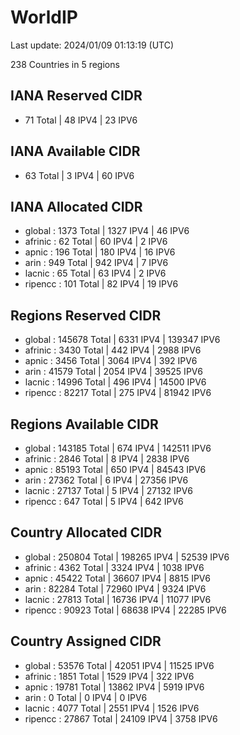 # WorldIP

Last update: 2024/01/09 01:13:19 (UTC)

238 Countries in 5 regions

## IANA Reserved CIDR

- 71 Total | 48 IPV4 | 23 IPV6

## IANA Available CIDR

- 63 Total | 3 IPV4 | 60 IPV6

## IANA Allocated CIDR

- global : 1373 Total | 1327 IPV4 | 46 IPV6
- afrinic : 62 Total | 60 IPV4 | 2 IPV6
- apnic : 196 Total | 180 IPV4 | 16 IPV6
- arin : 949 Total | 942 IPV4 | 7 IPV6
- lacnic : 65 Total | 63 IPV4 | 2 IPV6
- ripencc : 101 Total | 82 IPV4 | 19 IPV6

## Regions Reserved CIDR

- global : 145678 Total | 6331 IPV4 | 139347 IPV6
- afrinic : 3430 Total | 442 IPV4 | 2988 IPV6
- apnic : 3456 Total | 3064 IPV4 | 392 IPV6
- arin : 41579 Total | 2054 IPV4 | 39525 IPV6
- lacnic : 14996 Total | 496 IPV4 | 14500 IPV6
- ripencc : 82217 Total | 275 IPV4 | 81942 IPV6

## Regions Available CIDR

- global : 143185 Total | 674 IPV4 | 142511 IPV6
- afrinic : 2846 Total | 8 IPV4 | 2838 IPV6
- apnic : 85193 Total | 650 IPV4 | 84543 IPV6
- arin : 27362 Total | 6 IPV4 | 27356 IPV6
- lacnic : 27137 Total | 5 IPV4 | 27132 IPV6
- ripencc : 647 Total | 5 IPV4 | 642 IPV6

## Country Allocated CIDR

- global : 250804 Total | 198265 IPV4 | 52539 IPV6
- afrinic : 4362 Total | 3324 IPV4 | 1038 IPV6
- apnic : 45422 Total | 36607 IPV4 | 8815 IPV6
- arin : 82284 Total | 72960 IPV4 | 9324 IPV6
- lacnic : 27813 Total | 16736 IPV4 | 11077 IPV6
- ripencc : 90923 Total | 68638 IPV4 | 22285 IPV6

## Country Assigned CIDR

- global : 53576 Total | 42051 IPV4 | 11525 IPV6
- afrinic : 1851 Total | 1529 IPV4 | 322 IPV6
- apnic : 19781 Total | 13862 IPV4 | 5919 IPV6
- arin : 0 Total | 0 IPV4 | 0 IPV6
- lacnic : 4077 Total | 2551 IPV4 | 1526 IPV6
- ripencc : 27867 Total | 24109 IPV4 | 3758 IPV6

